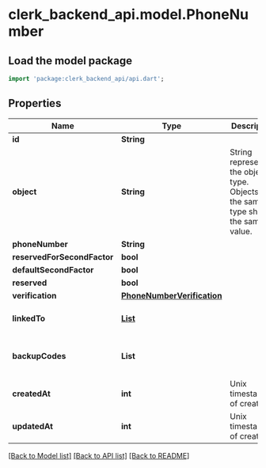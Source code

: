 # clerk_backend_api.model.PhoneNumber

## Load the model package
```dart
import 'package:clerk_backend_api/api.dart';
```

## Properties
Name | Type | Description | Notes
------------ | ------------- | ------------- | -------------
**id** | **String** |  | [optional] 
**object** | **String** | String representing the object's type. Objects of the same type share the same value.  | 
**phoneNumber** | **String** |  | 
**reservedForSecondFactor** | **bool** |  | [optional] 
**defaultSecondFactor** | **bool** |  | [optional] 
**reserved** | **bool** |  | 
**verification** | [**PhoneNumberVerification**](PhoneNumberVerification.md) |  | 
**linkedTo** | [**List<IdentificationLink>**](IdentificationLink.md) |  | [default to const []]
**backupCodes** | **List<String>** |  | [optional] [default to const []]
**createdAt** | **int** | Unix timestamp of creation  | 
**updatedAt** | **int** | Unix timestamp of creation  | 

[[Back to Model list]](../README.md#documentation-for-models) [[Back to API list]](../README.md#documentation-for-api-endpoints) [[Back to README]](../README.md)



